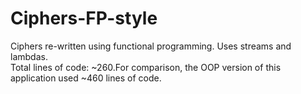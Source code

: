 # Ciphers-FP-style
Ciphers re-written using functional programming. Uses streams and lambdas.  
Total lines of code: ~260.For comparison, the OOP version of this application used ~460 lines of code.

